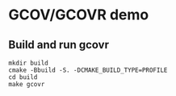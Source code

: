 # GCOV/GCOVR demo

## Build and run gcovr

    mkdir build
    cmake -Bbuild -S. -DCMAKE_BUILD_TYPE=PROFILE
    cd build
    make gcovr
